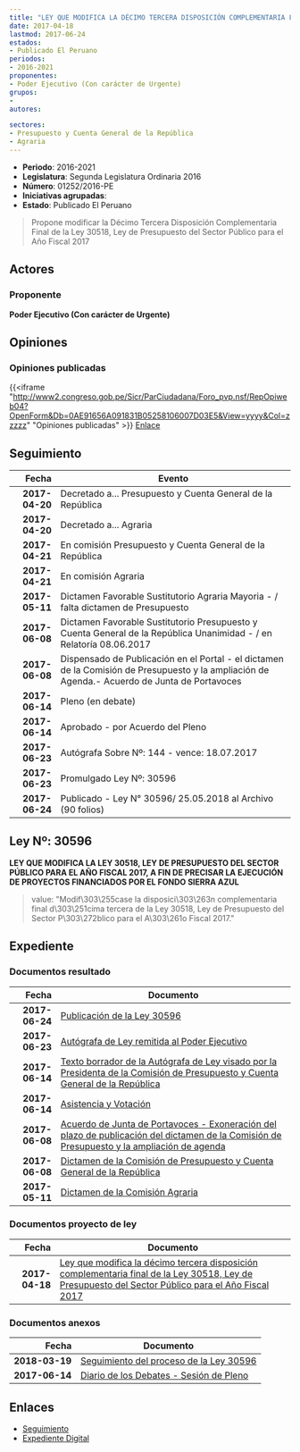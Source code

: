```yaml
---
title: "LEY QUE MODIFICA LA DÉCIMO TERCERA DISPOSICIÓN COMPLEMENTARIA FINAL DE LA LEY 30518, LEY DE PRESUPUESTO DEL SECTOR PÚBLICO PARA EL AÑO FISCAL 2017"
date: 2017-04-18
lastmod: 2017-06-24
estados:
- Publicado El Peruano
periodos:
- 2016-2021
proponentes:
- Poder Ejecutivo (Con carácter de Urgente)
grupos:
- 
autores:

sectores:
- Presupuesto y Cuenta General de la República
- Agraria
---
```

- **Periodo**: 2016-2021
- **Legislatura**: Segunda Legislatura Ordinaria 2016
- **Número**: 01252/2016-PE
- **Iniciativas agrupadas**: 
- **Estado**: Publicado El Peruano

> Propone modificar la Décimo Tercera Disposición Complementaria Final de la Ley 30518, Ley de Presupuesto del Sector Público para el Año Fiscal 2017


## Actores

### Proponente

**Poder Ejecutivo (Con carácter de Urgente)**

## Opiniones

### Opiniones publicadas

{{<iframe "http://www2.congreso.gob.pe/Sicr/ParCiudadana/Foro_pvp.nsf/RepOpiweb04?OpenForm&Db=0AE91656A091831B05258106007D03E5&View=yyyy&Col=zzzzz" "Opiniones publicadas" >}}
[Enlace](http://www2.congreso.gob.pe/Sicr/ParCiudadana/Foro_pvp.nsf/RepOpiweb04?OpenForm&Db=0AE91656A091831B05258106007D03E5&View=yyyy&Col=zzzzz)


## Seguimiento

| Fecha | Evento |
|------:|--------|
| **2017-04-20** | Decretado a... Presupuesto y Cuenta General de la República |
| **2017-04-20** | Decretado a... Agraria |
| **2017-04-21** | En comisión Presupuesto y Cuenta General de la República |
| **2017-04-21** | En comisión Agraria |
| **2017-05-11** | Dictamen Favorable Sustitutorio Agraria Mayoria - / falta dictamen de Presupuesto |
| **2017-06-08** | Dictamen Favorable Sustitutorio Presupuesto y Cuenta General de la República Unanimidad - / en Relatoría 08.06.2017 |
| **2017-06-08** | Dispensado de Publicación en el Portal - el dictamen de la Comisión de Presupuesto y la ampliación de Agenda.- Acuerdo de Junta de Portavoces |
| **2017-06-14** | Pleno (en debate) |
| **2017-06-14** | Aprobado - por Acuerdo del Pleno |
| **2017-06-23** | Autógrafa Sobre Nº: 144 - vence: 18.07.2017 |
| **2017-06-23** | Promulgado Ley Nº: 30596 |
| **2017-06-24** | Publicado - Ley N° 30596/ 25.05.2018 al Archivo (90 folios) |

## Ley Nº: 30596

**LEY QUE MODIFICA LA LEY 30518, LEY DE PRESUPUESTO DEL SECTOR PÚBLICO PARA EL AÑO FISCAL 2017, A FIN DE PRECISAR LA EJECUCIÓN DE PROYECTOS FINANCIADOS POR EL FONDO SIERRA AZUL**

> value: "Modif\303\255case la disposici\303\263n complementaria final d\303\251cima tercera de la Ley 30518, Ley de Presupuesto del Sector P\303\272blico para el A\303\261o Fiscal 2017."


## Expediente

### Documentos resultado

| Fecha | Documento |
|------:|-----------|
| **2017-06-24** | [Publicación de la Ley 30596](http://www.leyes.congreso.gob.pe/Documentos/2016_2021/ADLP/Normas_Legales/30596-LEY.pdf) |
| **2017-06-23** | [Autógrafa de Ley remitida al Poder Ejecutivo](http://www.leyes.congreso.gob.pe/Documentos/2016_2021/Autografas/Ley_y_de_Resolucion_Legislativa/AU0125220170623.pdf) |
| **2017-06-14** | [Texto borrador de la Autógrafa de Ley visado por la Presidenta de la Comisión de Presupuesto y Cuenta General de la República](http://www.leyes.congreso.gob.pe/Documentos/2016_2021/Texto_Borrador_de_Autografa/BAU0125220170614.pdf) |
| **2017-06-14** | [Asistencia y Votación](http://www.leyes.congreso.gob.pe/Documentos/2016_2021/Asistencia_y_Votacion/Proyectos_de_Ley/AV0125220170614.pdf) |
| **2017-06-08** | [Acuerdo de Junta de Portavoces - Exoneración del plazo de publicación del dictamen de la Comisión de Presupuesto y la ampliación de agenda](http://www.leyes.congreso.gob.pe/Documentos/2016_2021/Acuerdos/Junta_Portavoces/AJP0125220170608.pdf) |
| **2017-06-08** | [Dictamen de la Comisión de Presupuesto y Cuenta General de la República](http://www.leyes.congreso.gob.pe/Documentos/2016_2021/Dictamenes/Proyectos_de_Ley/01252DC17MAY20170608..pdf) |
| **2017-05-11** | [Dictamen de la Comisión Agraria](http://www.leyes.congreso.gob.pe/Documentos/2016_2021/Dictamenes/Proyectos_de_Ley/01252DC01MAY20170511.pdf) |

### Documentos proyecto de ley

| Fecha | Documento |
|------:|-----------|
| **2017-04-18** | [Ley que modifica la décimo tercera disposición complementaria final de la Ley 30518, Ley de Presupuesto del Sector Público para el Año Fiscal 2017](http://www.leyes.congreso.gob.pe/Documentos/2016_2021/Proyectos_de_Ley_y_de_Resoluciones_Legislativas/PL0125220170418.pdf) |

### Documentos anexos

| Fecha | Documento |
|------:|-----------|
| **2018-03-19** | [Seguimiento del proceso de la Ley 30596](http://www.leyes.congreso.gob.pe/Documentos/2016_2021/Seguimiento_de_Proyectos_de_Ley/01252PL20180319.pdf) |
| **2017-06-14** | [Diario de los Debates - Sesión de Pleno](http://www.leyes.congreso.gob.pe/Documentos/2016_2021/ADLP/Diario_Debates/30596_DD.pdf) |

## Enlaces

- [Seguimiento](http://www2.congreso.gob.pe/Sicr/TraDocEstProc/CLProLey2016.nsf/f7fff46988ca05b1052578e100829cc7/2e5e0358c921d987052581060079e9b4?OpenDocument)
- [Expediente Digital](http://www2.congreso.gob.pe/Sicr/TraDocEstProc/CLProLey2016.nsf/f7fff46988ca05b1052578e100829cc7/2e5e0358c921d987052581060079e9b4?OpenDocument&Click=05257FB7005EB655.eb71d0cf91d8294e05256cdf006b5706/$Body/0.1C6C)

